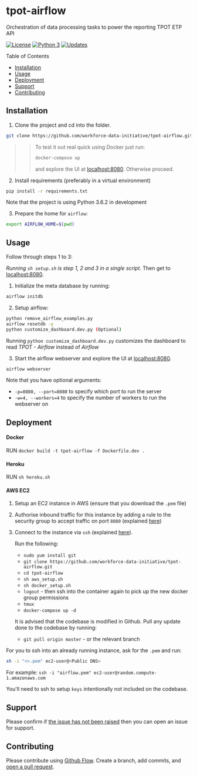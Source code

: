 # tpot-airflow

Orchestration of data processing tasks to power the reporting TPOT ETP API

[![License](https://img.shields.io/badge/License-Apache%202.0-blue.svg)](https://opensource.org/licenses/Apache-2.0)
[![Python 3](https://pyup.io/repos/github/workforce-data-initiative/tpot-airflow/python-3-shield.svg)](https://pyup.io/repos/github/workforce-data-initiative/tpot-airflow/)
[![Updates](https://pyup.io/repos/github/workforce-data-initiative/tpot-airflow/shield.svg)](https://pyup.io/repos/github/workforce-data-initiative/tpot-airflow/)


Table of Contents

- [Installation](#installation)
- [Usage](#usage)
- [Deployment](#deployment)
- [Support](#support)
- [Contributing](#contributing)

## Installation

1. Clone the project and cd into the folder.
```bash
git clone https://github.com/workforce-data-initiative/tpot-airflow.git && cd tpot-airflow
```

>> To test it out real quick using Docker just run:
>> ```bash
>> docker-compose up
>> ```
>> and explore the UI at [localhost:8080](http://localhost:8080). Otherwise proceed.

2. Install requirements (preferably in a virtual environment)
```bash
pip install -r requirements.txt
```
Note that the project is using Python 3.6.2 in development

3. Prepare the home for `airflow`:
```bash
export AIRFLOW_HOME=$(pwd)
```

## Usage

Follow through steps 1 to 3:

_Running `sh setup.sh` is step 1, 2 and 3 in a single script_. Then get to [localhost:8080](http://localhost:8080).

1. Initialize the meta database by running:
```bash
airflow initdb
```

2. Setup airflow:
```bash
python remove_airflow_examples.py
airflow resetdb -y
python customize_dashboard.dev.py (Optional)
```

  Running `python customize_dashboard.dev.py` customizes the dashboard to read *TPOT - Airflow* instead of *Airflow*  

3. Start the airflow webserver and explore the UI at [localhost:8080](http://localhost:8080).
```bash
airflow webserver
```
Note that you have optional arguments:

- `-p=8080, --port=8080` to specify which port to run the server
- `-w=4, --workers=4` to specify the number of workers to run the webserver on


## Deployment
#### Docker

RUN `docker build -t tpot-airflow -f Dockerfile.dev .`

#### Heroku

RUN `sh heroku.sh`

#### AWS EC2
1. Setup an EC2 instance in AWS (ensure that you download the `.pem` file)
2. Authorise inbound traffic for this instance by adding a rule to the security group to accept traffic on port `8080` (explained [here](http://docs.aws.amazon.com/AWSEC2/latest/UserGuide/authorizing-access-to-an-instance.html))
3. Connect to the instance via `ssh` (explained [here](http://docs.aws.amazon.com/AWSEC2/latest/UserGuide/AccessingInstancesLinux.html)).

    Run the following:
    - `sudo yum install git`
    - `git clone https://github.com/workforce-data-initiative/tpot-airflow.git`
    - `cd tpot-airflow`
    - `sh aws_setup.sh`
    - `sh docker_setup.sh`
    - `logout` - then ssh into the container again to pick up the new docker group permissions
    - `tmux`
    - `docker-compose up -d`

    It is advised that the codebase is modified in Github. Pull any update done to the codebase by running:
    - `git pull origin master` - or the relevant branch

For you to ssh into an already running instance, ask for the `.pem` and run:

```bash
sh -i "<>.pem" ec2-user@<Public DNS>
```

For example: `ssh -i "airflow.pem" ec2-user@random.compute-1.amazonaws.com`

You'll need to ssh to setup `keys` intentionally not included on the codebase.
## Support

Please confirm if [the issue has not been raised](https://github.com/workforce-data-initiative/tpot-airflow/issues/new) then you can open an issue for support.

## Contributing

Please contribute using [Github Flow](https://guides.github.com/introduction/flow/). Create a branch, add commits, and [open a pull request](https://github.com/workforce-data-initiative/tpot-airflow/compare).
